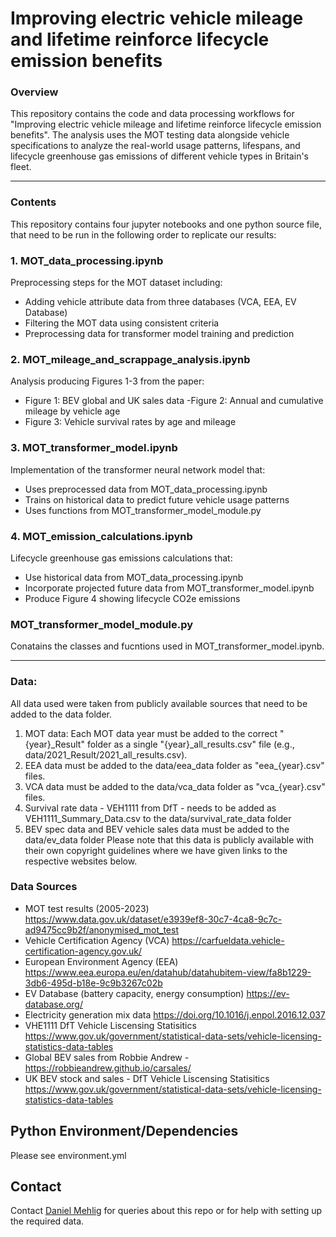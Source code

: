 
# Improving electric vehicle mileage and lifetime reinforce lifecycle emission benefits 
### Overview

This repository contains the code and data processing workflows for "Improving electric vehicle mileage and lifetime reinforce lifecycle emission benefits". The analysis uses the MOT testing data alongside vehicle specifications to analyze the real-world usage patterns, lifespans, and lifecycle greenhouse gas emissions of different vehicle types in Britain's fleet.

---

### Contents
This repository contains four jupyter notebooks and one python source file, that need to be run in the following order to replicate our results:

### 1. MOT_data_processing.ipynb
Preprocessing steps for the MOT dataset including:
- Adding vehicle attribute data from three databases (VCA, EEA, EV Database)
- Filtering the MOT data using consistent criteria
- Preprocessing data for transformer model training and prediction

### 2. MOT_mileage_and_scrappage_analysis.ipynb
Analysis producing Figures 1-3 from the paper:
- Figure 1: BEV global and UK sales data
-Figure 2: Annual and cumulative mileage by vehicle age
- Figure 3: Vehicle survival rates by age and mileage

### 3. MOT_transformer_model.ipynb
Implementation of the transformer neural network model that:
- Uses preprocessed data from MOT_data_processing.ipynb
- Trains on historical data to predict future vehicle usage patterns
- Uses functions from MOT_transformer_model_module.py

### 4. MOT_emission_calculations.ipynb
Lifecycle greenhouse gas emissions calculations that:
- Use historical data from MOT_data_processing.ipynb
- Incorporate projected future data from MOT_transformer_model.ipynb
- Produce Figure 4 showing lifecycle CO2e emissions

### MOT_transformer_model_module.py
Conatains the classes and fucntions used in MOT_transformer_model.ipynb. 

---

### Data:
All data used were taken from publicly available sources that need to be added to the data folder.
1. MOT data: Each MOT data year must be added to the correct "{year}_Result" folder as a single "{year}_all_results.csv" file (e.g., data/2021_Result/2021_all_results.csv). 
2. EEA data must be added to the data/eea_data folder as "eea_{year}.csv" files.
3. VCA data must be added to the data/vca_data folder as "vca_{year}.csv" files.
4. Survival rate data - VEH1111 from DfT - needs to be added as VEH1111_Summary_Data.csv to the data/survival_rate_data folder
5. BEV spec data and BEV vehicle sales data must be added to the data/ev_data folder
Please note that this data is publicly available with their own copyright guidelines where we have given links to the respective websites below.

### Data Sources
- MOT test results (2005-2023) https://www.data.gov.uk/dataset/e3939ef8-30c7-4ca8-9c7c-ad9475cc9b2f/anonymised_mot_test
- Vehicle Certification Agency (VCA) https://carfueldata.vehicle-certification-agency.gov.uk/
- European Environment Agency (EEA) https://www.eea.europa.eu/en/datahub/datahubitem-view/fa8b1229-3db6-495d-b18e-9c9b3267c02b
- EV Database  (battery capacity, energy consumption) https://ev-database.org/
- Electricity generation mix data https://doi.org/10.1016/j.enpol.2016.12.037
- VHE1111 DfT Vehicle Liscensing Statisitics https://www.gov.uk/government/statistical-data-sets/vehicle-licensing-statistics-data-tables
- Global BEV sales from Robbie Andrew - https://robbieandrew.github.io/carsales/
- UK BEV stock and sales - DfT Vehicle Liscensing Statisitics https://www.gov.uk/government/statistical-data-sets/vehicle-licensing-statistics-data-tables


## Python Environment/Dependencies
Please see environment.yml

## Contact
Contact [Daniel Mehlig](mailto:d.mehlig18@imperial.ac.uk) for queries about this repo or for help with setting up the required data. 
